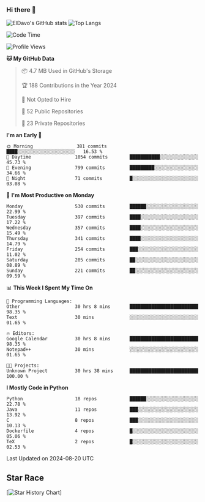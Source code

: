 ### Hi there 👋
![ElDavo's GitHub stats](https://github-readme-stats.vercel.app/api?username=ElDavoo&show_icons=true&theme=chartreuse-dark)
![Top Langs](https://github-readme-stats.vercel.app/api/top-langs/?username=ElDavoo&theme=chartreuse-dark&layout=compact)

<!--START_SECTION:waka-->
![Code Time](http://img.shields.io/badge/Code%20Time-1%2C756%20hrs%2051%20mins-blue)

![Profile Views](http://img.shields.io/badge/Profile%20Views-4-blue)

**🐱 My GitHub Data** 

> 📦 4.7 MB Used in GitHub's Storage 
 > 
> 🏆 188 Contributions in the Year 2024
 > 
> 🚫 Not Opted to Hire
 > 
> 📜 52 Public Repositories 
 > 
> 🔑 23 Private Repositories 
 > 
**I'm an Early 🐤** 

```text
🌞 Morning                381 commits         ████░░░░░░░░░░░░░░░░░░░░░   16.53 % 
🌆 Daytime                1054 commits        ███████████░░░░░░░░░░░░░░   45.73 % 
🌃 Evening                799 commits         █████████░░░░░░░░░░░░░░░░   34.66 % 
🌙 Night                  71 commits          █░░░░░░░░░░░░░░░░░░░░░░░░   03.08 % 
```
📅 **I'm Most Productive on Monday** 

```text
Monday                   530 commits         ██████░░░░░░░░░░░░░░░░░░░   22.99 % 
Tuesday                  397 commits         ████░░░░░░░░░░░░░░░░░░░░░   17.22 % 
Wednesday                357 commits         ████░░░░░░░░░░░░░░░░░░░░░   15.49 % 
Thursday                 341 commits         ████░░░░░░░░░░░░░░░░░░░░░   14.79 % 
Friday                   254 commits         ███░░░░░░░░░░░░░░░░░░░░░░   11.02 % 
Saturday                 205 commits         ██░░░░░░░░░░░░░░░░░░░░░░░   08.89 % 
Sunday                   221 commits         ██░░░░░░░░░░░░░░░░░░░░░░░   09.59 % 
```


📊 **This Week I Spent My Time On** 

```text
💬 Programming Languages: 
Other                    30 hrs 8 mins       █████████████████████████   98.35 % 
Text                     30 mins             ░░░░░░░░░░░░░░░░░░░░░░░░░   01.65 % 

🔥 Editors: 
Google Calendar          30 hrs 8 mins       █████████████████████████   98.35 % 
Notepad++                30 mins             ░░░░░░░░░░░░░░░░░░░░░░░░░   01.65 % 

🐱‍💻 Projects: 
Unknown Project          30 hrs 38 mins      █████████████████████████   100.00 % 
```

**I Mostly Code in Python** 

```text
Python                   18 repos            ██████░░░░░░░░░░░░░░░░░░░   22.78 % 
Java                     11 repos            ███░░░░░░░░░░░░░░░░░░░░░░   13.92 % 
C                        8 repos             ███░░░░░░░░░░░░░░░░░░░░░░   10.13 % 
Dockerfile               4 repos             █░░░░░░░░░░░░░░░░░░░░░░░░   05.06 % 
TeX                      2 repos             █░░░░░░░░░░░░░░░░░░░░░░░░   02.53 % 
```




 Last Updated on 2024-08-20 UTC
<!--END_SECTION:waka-->

## Star Race

[![Star History Chart](https://api.star-history.com/svg?repos=ElDavoo/WhatsApp-Crypt14-Crypt15-Decrypter,ElDavoo/TuringOS,EliteAndroidApps/WhatsApp-Crypt12-Decrypter,KnugiHK/Whatsapp-Chat-Exporter&type=Date)]
